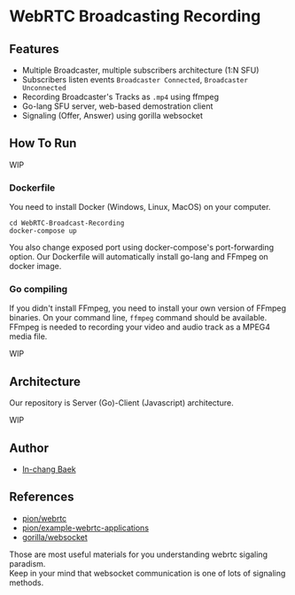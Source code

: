 # WebRTC Broadcasting Recording

## Features
- Multiple Broadcaster, multiple subscribers architecture (1:N SFU)
- Subscribers listen events `Broadcaster Connected`, `Broadcaster Unconnected`
- Recording Broadcaster's Tracks as `.mp4` using ffmpeg
- Go-lang SFU server, web-based demostration client
- Signaling (Offer, Answer) using gorilla websocket

## How To Run
WIP

### Dockerfile
You need to install Docker (Windows, Linux, MacOS) on your computer.

```
cd WebRTC-Broadcast-Recording
docker-compose up
```
You also change exposed port using docker-compose's port-forwarding option.
Our Dockerfile will automatically install go-lang and FFmpeg on docker image.


### Go compiling
If you didn't install FFmpeg, you need to install your own version of FFmpeg binaries.
On your command line, `ffmpeg` command should be available. FFmpeg is needed to recording your video and audio track as a MPEG4 media file.

WIP


## Architecture
Our repository is Server (Go)-Client (Javascript) architecture. 
  
WIP


## Author
- [In-chang Baek](https://github.com/bic4907)

## References
- [pion/webrtc](https://github.com/pion/webrtc)
- [pion/example-webrtc-applications](https://github.com/pion/example-webrtc-applications)
- [gorilla/websocket](https://github.com/gorilla/websocket)  

Those are most useful materials for you understanding webrtc sigaling paradism.  
Keep in your mind that websocket communication is one of lots of signaling methods. 
